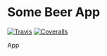 # Some Beer App

[![Travis][build-badge]][build]
[![Coveralls][coveralls-badge]][coveralls]

App

[build-badge]: https://img.shields.io/travis/My420/SomeBeerApp/master.png?style=flat-square
[build]: https://travis-ci.org/My420/SomeBeerApp
[coveralls-badge]: https://img.shields.io/coveralls/My420/SomeBeerApp/master.png?style=flat-square
[coveralls]: https://coveralls.io/github/My420/SomeBeerApp
